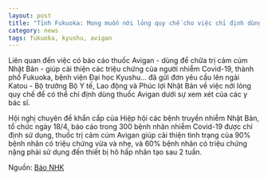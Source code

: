 ```yaml
---
layout: post
title: "Tỉnh Fukuoka: Mong muốn nới lỏng quy chế cho việc chỉ định dùng thuốc Avigan"
category: news
tags: fukuoka, kyushu, avigan
---
```

Liên quan đến việc có báo cáo thuốc Avigan - dùng để chữa trị cảm cúm Nhật Bản - giúp cải thiện các triệu chứng của người nhiễm Covid-19, thành phố Fukuoka, bệnh viện Đại học Kyushu... đã gửi đơn yêu cầu lên ngài Katou - Bộ trưởng Bộ Y tế, Lao động và Phúc lợi Nhật Bản về việc nới lỏng quy chế để có thể chỉ định dùng thuốc Avigan dưới sự xem xét của các y bác sĩ.

Hội nghị chuyên đề khẩn cấp của Hiệp hội các bệnh truyền nhiễm Nhật Bản, tổ chức ngày 18/4, báo cáo trong 300 bệnh nhân nhiễm Covid-19 được chỉ định sử dụng, thuốc trị cảm cúm Avigan giúp cải thiện tình trạng của 90% bệnh nhân có triệu chứng vừa và nhẹ, và 60% bệnh nhân có triệu chứng nặng phải sử dụng đến thiết bị hô hấp nhân tạo sau 2 tuần.

Nguồn: [Báo NHK](https://www3.nhk.or.jp/fukuoka-news/20200422/5010007665.html)